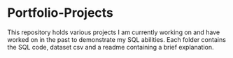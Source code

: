 # Portfolio-Projects
This repository holds various projects I am currently working on and have worked on in the past to demonstrate my SQL abilities.
Each folder contains the SQL code, dataset csv and a readme containing a brief explanation. 

